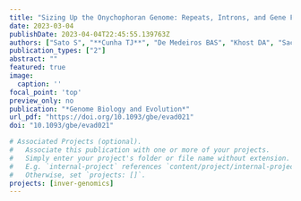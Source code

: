 ```yaml
---
title: "Sizing Up the Onychophoran Genome: Repeats, Introns, and Gene Family Expansion Contribute to Genome Gigantism in Epiperipatus broadwayi"
date: 2023-03-04
publishDate: 2023-04-04T22:45:55.139763Z
authors: ["Sato S", "**Cunha TJ**", "De Medeiros BAS", "Khost DA", "Sackton TB", "Giribet G"]
publication_types: ["2"]
abstract: ""
featured: true
image:
  caption: ''
focal_point: 'top'
preview_only: no
publication: "*Genome Biology and Evolution*"
url_pdf: "https://doi.org/10.1093/gbe/evad021"
doi: "10.1093/gbe/evad021"

# Associated Projects (optional).
#   Associate this publication with one or more of your projects.
#   Simply enter your project's folder or file name without extension.
#   E.g. `internal-project` references `content/project/internal-project/index.md`.
#   Otherwise, set `projects: []`.
projects: [inver-genomics]
---
```

  
  